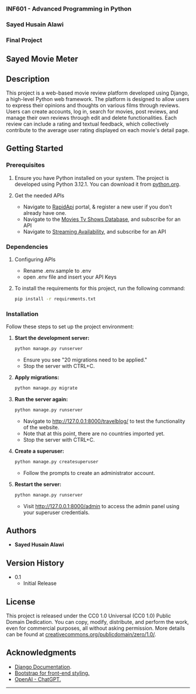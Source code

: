### INF601 - Advanced Programming in Python
### Sayed Husain Alawi
### Final Project

## Sayed Movie Meter

## Description
This project is a web-based movie review platform developed using Django, a high-level Python web framework. 
The platform is designed to allow users to express their opinions and thoughts on various films through reviews. 
Users can create accounts, log in, search for movies, post reviews, and manage their own reviews through edit and delete 
functionalities. Each review can include a rating and textual feedback, which collectively contribute to the average 
user rating displayed on each movie's detail page.

## Getting Started

### Prerequisites

1. Ensure you have Python installed on your system. The project is developed using Python 3.12.1. 
You can download it from [python.org](https://www.python.org/downloads/).


2. Get the needed APIs
   - Navigate to [RapidApi](https://rapidapi.com/) portal, & register a new user if you don't already have one.  
   - Navigate to the [Movies Tv Shows Database](https://rapidapi.com/amrelrafie/api/movies-tv-shows-database), and subscribe for an API
   - Navigate to [Streaming Availability](https://rapidapi.com/movie-of-the-night-movie-of-the-night-default/api/streaming-availability), and subscribe for an API

   
### Dependencies

1. Configuring APIs
   * Rename .env.sample to .env
   * open .env file and insert your API Keys

2. To install the requirements for this project, run the following command:
   ```bash
   pip install -r requirements.txt
   ```

### Installation
Follow these steps to set up the project environment:

1. **Start the development server:**
   ```bash
   python manage.py runserver
   ```
   - Ensure you see "20 migrations need to be applied."
   - Stop the server with CTRL+C.


2. **Apply migrations:**
   ```bash
   python manage.py migrate
   ```


3. **Run the server again:**
   ```bash
   python manage.py runserver
   ```
   - Navigate to http://127.0.0.1:8000/travelblog/ to test the functionality of the website.
   - Note that at this point, there are no countries imported yet.
   - Stop the server with CTRL+C.


7. **Create a superuser:**
   ```bash
   python manage.py createsuperuser
   ```
   - Follow the prompts to create an administrator account.


8. **Restart the server:**
   ```bash
   python manage.py runserver
   ```
   - Visit http://127.0.0.1:8000/admin to access the admin panel using your superuser credentials.


## Authors
- **Sayed Husain Alawi**

## Version History
- 0.1
  - Initial Release

## License
This project is released under the CC0 1.0 Universal (CC0 1.0) Public Domain Dedication. You can copy, modify, distribute, and perform the work, even for commercial purposes, all without asking permission. More details can be found at [creativecommons.org/publicdomain/zero/1.0/](https://creativecommons.org/publicdomain/zero/1.0/).

## Acknowledgments
- [Django Documentation](https://docs.djangoproject.com/en/4.0/).
- [Bootstrap for front-end styling.](https://getbootstrap.com/)
- [OpenAI - ChatGPT.](https://chat.openai.com/)

---